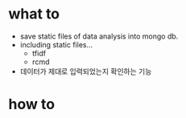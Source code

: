# what to
* save static files of data analysis into mongo db.
* including static files...
  * tfidf
  * rcmd
* 데이터가 제대로 입력되었는지 확인하는 기능

# how to 